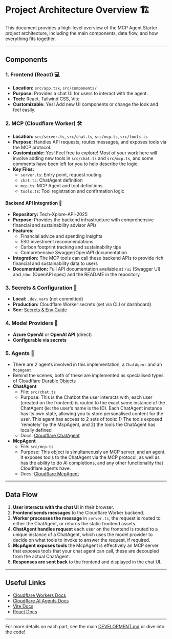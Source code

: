 # Project Architecture Overview 🏗️

This document provides a high-level overview of the MCP Agent Starter project architecture, including the main components, data flow, and how everything fits together.

---

## Components

### 1. Frontend (React) 💻
- **Location:** `src/app.tsx`, `src/components/`
- **Purpose:** Provides a chat UI for users to interact with the agent.
- **Tech:** React, Tailwind CSS, Vite
- **Customizable:** Yes! Add new UI components or change the look and feel easily.

### 2. MCP (Cloudflare Worker) 🛠️
- **Location:** `src/server.ts`, `src/chat.ts`, `src/mcp.ts`, `src/tools.ts`
- **Purpose:** Handles API requests, routes messages, and exposes tools via the MCP protocol.
- **Customizable:** Yes! Feel free to explore! Most of your work here will involve adding new tools in `src/chat.ts` and `src/mcp.ts`, and some comments have been left for you to help describe the logic.
- **Key Files:**
  - `server.ts`: Entry point, request routing
  - `chat.ts`: ChatAgent definition
  - `mcp.ts`: MCP Agent and tool definitions
  - `tools.ts`: Tool registration and confirmation logic

#### Backend API Integration 🔗
- **Repository:** Tech-Xplore-API-2025
- **Purpose:** Provides the backend infrastructure with comprehensive financial and sustainability advisor APIs
- **Features:** 
  - Financial advice and spending insights
  - ESG investment recommendations
  - Carbon footprint tracking and sustainability tips
  - Comprehensive Swagger/OpenAPI documentation
- **Integration:** The MCP tools can call these backend APIs to provide rich financial and sustainability data to users
- **Documentation:** Full API documentation available at `/ui` (Swagger UI) and `/doc` (OpenAPI spec) and the READ.ME in the repository

### 3. Secrets & Configuration 🔐
- **Local:** `.dev.vars` (not committed)
- **Production:** Cloudflare Worker secrets (set via CLI or dashboard)
- **See:** [Secrets & Env Guide](secrets-and-env.md)

### 4. Model Providers 🤖
- **Azure OpenAI** or **OpenAI API** (direct)
- **Configurable via secrets**

### 5. Agents 🤖
- There are 2 agents involved in this implementation, a `ChatAgent` and an `McpAgent`
- Behind the scenes, both of these are implemented as specialised types of Cloudflare [Durable Objects](https://developers.cloudflare.com/durable-objects/)
- **ChatAgent**
    - File: `src/chat.ts`
    - Purpose: This is the Chatbot the user interacts with, each user (created on the frontend) is routed to the exact same instance of the ChatAgent (ie: the user's name is the ID). Each ChatAgent instance has its own state, allowing you to store personalised content for the user. This agent has access to 2 sets of tools: 1) The tools exposed 'remotely' by the McpAgent, and 2) the tools the ChatAgent has locally defined
    - Docs: [Cloudflare ChatAgent](https://developers.cloudflare.com/agents/api-reference/agents-api/#chat-agent)
- **McpAgent**
    - File: `src/mcp.ts`
    - Purpose: This object is simultaneously an MCP server, and an agent. It exposes tools to the ChatAgent via the MCP protocol, as well as has the ability to do AI completions, and any other functionality that Cloudflare agents have.
    - Docs: [Cloudflare McpAgent](https://developers.cloudflare.com/agents/model-context-protocol/mcp-agent-api/)

---

## Data Flow

1. **User interacts with the chat UI** in their browser.
2. **Frontend sends messages** to the Cloudflare Worker backend.
3. **Worker processes the message** in `server.ts`, the request is routed to either the ChatAgent, or returns the static frontend assets.
4. **ChatAgent handles request** each user on the frontend is routed to a unique instance of a ChatAgent, which uses the model provider to decide on what tools to invoke to answer the request, if required.
5. **McpAgent exposes tools** the McpAgent is effectively an MCP server that exposes tools that your chat agent can call, these are decoupled from the actual ChatAgent.
6. **Responses are sent back** to the frontend and displayed in the chat UI.

---

## Useful Links
- [Cloudflare Workers Docs](https://developers.cloudflare.com/workers/)
- [Cloudflare AI Agents Docs](https://developers.cloudflare.com/agents/)
- [Vite Docs](https://vitejs.dev/)
- [React Docs](https://react.dev/)

---

For more details on each part, see the main [DEVELOPMENT.md](../DEVELOPMENT.md) or dive into the code!
